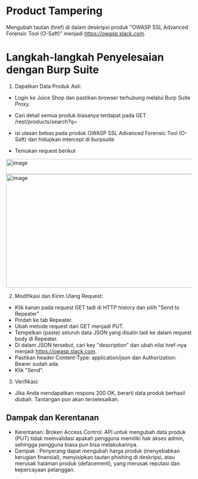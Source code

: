 # Product Tampering

Mengubah tautan (href) di dalam deskripsi produk "OWASP SSL Advanced Forensic Tool (O-Saft)" menjadi https://owasp.slack.com.

# Langkah-langkah Penyelesaian dengan Burp Suite
1. Dapatkan Data Produk Asli:
  - Login ke Juice Shop dan pastikan browser terhubung melalui Burp Suite Proxy.
  - Cari detail semua produk biasanya terdapat pada GET /rest/products/search?q=

  - isi ulasan bebas pada produk OWASP SSL Advanced Forensic Tool (O-Saft) dan hidupkan intercept di burpsuite
  - Temukan request berikut

<img width="795" height="41" alt="image" src="https://github.com/user-attachments/assets/848320c8-8a63-41e6-a90c-d39077838c8b" />



<img width="537" height="308" alt="image" src="https://github.com/user-attachments/assets/a93511ba-601b-42c1-b5fc-74f0141e2b6d" />


2. Modifikasi dan Kirim Ulang Request:
  - Klik kanan pada request GET tadi di HTTP history dan pilih "Send to Repeater" .
  - Pindah ke tab Repeater.
  - Ubah metode request dari GET menjadi PUT.
  - Tempelkan (paste) seluruh data JSON yang disalin tadi ke dalam request body di Repeater.
  - Di dalam JSON tersebut, cari key "description" dan ubah nilai href-nya menjadi https://owasp.slack.com.
  - Pastikan header Content-Type: application/json dan Authorization: Bearer <token> sudah ada.
  - Klik "Send".

3. Verifikasi:
  - Jika Anda mendapatkan respons 200 OK, berarti data produk berhasil diubah. Tantangan pun akan terselesaikan.

## Dampak dan Kerentanan
- Kerentanan: Broken Access Control. API untuk mengubah data produk (PUT) tidak memvalidasi apakah pengguna memiliki hak akses admin, sehingga pengguna biasa pun bisa melakukannya.
- Dampak : Penyerang dapat mengubah harga produk (menyebabkan kerugian finansial), menyisipkan tautan phishing di deskripsi, atau merusak halaman produk (defacement), yang merusak reputasi dan kepercayaan pelanggan.
